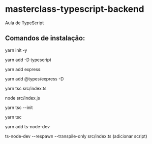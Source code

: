 # masterclass-typescript-backend
Aula de TypeScript

## Comandos de instalação:

yarn init -y

yarn add -D typescript

yarn add express

yarn add @types/express -D

yarn tsc src/index.ts

node src/index.js

yarn tsc --init

yarn tsc

yarn add ts-node-dev

ts-node-dev --respawn --transpile-only src/index.ts (adicionar script)
